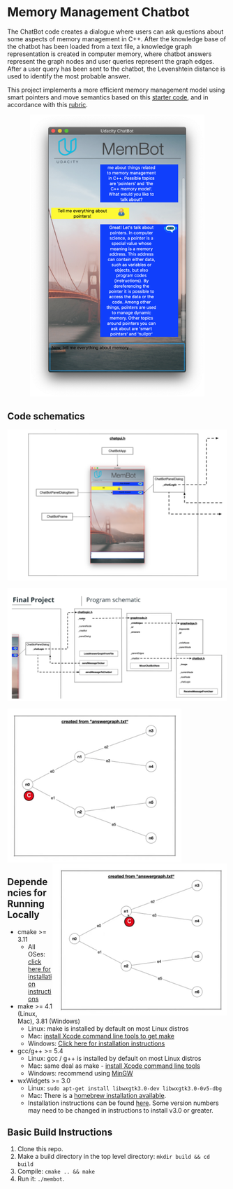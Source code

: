 # Memory Management Chatbot

The ChatBot code creates a dialogue where users can ask questions about some aspects of memory management in C++. After the knowledge base of the chatbot has been loaded from a text file, a knowledge graph representation is created in computer memory, where chatbot answers represent the graph nodes and user queries represent the graph edges. After a user query has been sent to the chatbot, the Levenshtein distance is used to identify the most probable answer.

This project implements a more efficient memory management model using smart pointers and move semantics based on this [starter code](https://github.com/udacity/CppND-Memory-Management-Chatbot), and in accordance with this [rubric](https://review.udacity.com/#!/rubrics/2687/view).

<p align="center">
  <img src="images/membot_running.png" width="400"/>
</p>

## Code schematics

<p align="center">
  <img src="images/schematic_1.png" width="600"/>
</p>

<p align="center">
  <img src="images/schematic_2.png" width="1000"/>
</p>

<img align="left " src="images/chatbot_1.png" width="400"/>
<img align="right" src="images/chatbot_2.png" width="400"/>


## Dependencies for Running Locally
* cmake >= 3.11
  * All OSes: [click here for installation instructions](https://cmake.org/install/)
* make >= 4.1 (Linux, Mac), 3.81 (Windows)
  * Linux: make is installed by default on most Linux distros
  * Mac: [install Xcode command line tools to get make](https://developer.apple.com/xcode/features/)
  * Windows: [Click here for installation instructions](http://gnuwin32.sourceforge.net/packages/make.htm)
* gcc/g++ >= 5.4
  * Linux: gcc / g++ is installed by default on most Linux distros
  * Mac: same deal as make - [install Xcode command line tools](https://developer.apple.com/xcode/features/)
  * Windows: recommend using [MinGW](http://www.mingw.org/)
* wxWidgets >= 3.0
  * Linux: `sudo apt-get install libwxgtk3.0-dev libwxgtk3.0-0v5-dbg`
  * Mac: There is a [homebrew installation available](https://formulae.brew.sh/formula/wxmac).
  * Installation instructions can be found [here](https://wiki.wxwidgets.org/Install). Some version numbers may need to be changed in instructions to install v3.0 or greater.

## Basic Build Instructions

1. Clone this repo.
2. Make a build directory in the top level directory: `mkdir build && cd build`
3. Compile: `cmake .. && make`
4. Run it: `./membot`.
